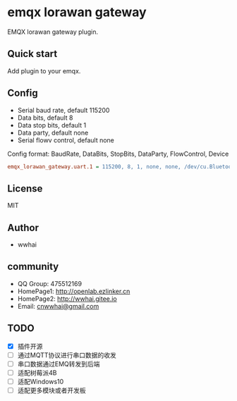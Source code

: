# emqx lorawan gateway
EMQX lorawan gateway plugin.

## Quick start
Add plugin to your emqx.

## Config

- Serial baud rate, default 115200
- Data bits, default 8
- Data stop bits, default 1
- Data party, default none
- Serial flowv control, default none

Config format: BaudRate, DataBits, StopBits, DataParty, FlowControl, Device

```ini
emqx_lorawan_gateway.uart.1 = 115200, 8, 1, none, none, /dev/cu.Bluetooth-Incoming-Port
```
## License
MIT
## Author
- wwhai

## community
- QQ Group: 475512169
- HomePage1: http://openlab.ezlinker.cn
- HomePage2: http://wwhai.gitee.io
- Email: cnwwhai@gmail.com

## TODO
- [x] 插件开源
- [ ] 通过MQTT协议进行串口数据的收发
- [ ] 串口数据通过EMQ转发到后端
- [ ] 适配树莓派4B
- [ ] 适配Windows10
- [ ] 适配更多模块或者开发板